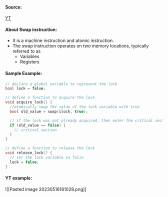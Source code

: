 #### Source:
[YT](https://www.youtube.com/watch?v=boSYXHtW03M&list=PLXj4XH7LcRfDrdQuJTHIPmKMpa7eYVaPm&index=34)

#### About Swap instruction:

* It is a machine instruction and atomic instruction.
* The swap instruction operates on two memory locations, typically referred to as 
	* Variables
	* Registers

#### Sample Example:

```c++
// declare a global variable to represent the lock
bool lock = false;

// define a function to acquire the lock
void acquire_lock() {
  //atomically swap the value of the lock variable with true
  bool old_value = swap(&lock, true);

  // if the lock was not already acquired, then enter the critical section
  if (old_value == false) {
    // critical section
  }
}

// define a function to release the lock
void release_lock() {
  // set the lock variable to false
  lock = false;
}

```


#### YT example:

![[Pasted image 20230516181028.png]]

